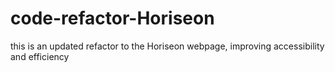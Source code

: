 # code-refactor-Horiseon
this is an updated refactor to the Horiseon webpage, improving accessibility and efficiency

